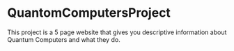 # QuantomComputersProject
This project is a 5 page website that gives you descriptive information about Quantum Computers and what they do.

